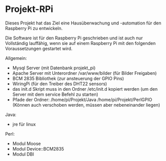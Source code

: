 # Projekt-RPi

Dieses Projekt hat das Ziel eine Hausüberwachung und -automation für den Raspberry Pi zu entwickeln.

Die Software ist für den Raspberry Pi geschrieben und ist auch nur Vollständig lauffähig, 
wenn sie auf einem Raspberry Pi mit den folgenden Voraussetzungen gestartet wird.

Allgemein:
- Mysql Server (mit Datenbank projekt_pi)
- Apache Server mit Unterordner /var/www/bilder (für Bilder Freigaben)
- BCM 2835 Bibliothek (zur ansteuerung der GPIO Pins)
- WiringPi (für den Treiber des DHT22 sensors)
- das init.d Skript muss in den Ordner /etc/init.d kopiert werden (um den Server mit dem service Befehl zu starten)
- Pfade der Ordner: /home/pi/Projekt/Java   /home/pi/Projekt/PerlGPIO (Können auch verschoben werden, müssen aber nebeneinander liegen)

Java:
- jre für linux

Perl:
- Modul Moose
- Modul Device::BCM2835
- Modul DBI

